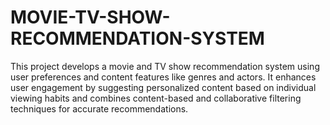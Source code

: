 # MOVIE-TV-SHOW-RECOMMENDATION-SYSTEM
This project develops a movie and TV show recommendation system using user preferences and content features like genres and actors. It enhances user engagement by suggesting personalized content based on individual viewing habits and combines content-based and collaborative filtering techniques for accurate recommendations.
